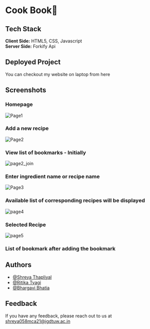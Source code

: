# Cook Book🚀


## Tech Stack

**Client Side:** HTML5, CSS, Javascript<br/>
**Server Side:** Forkify Api

## Deployed Project

You can checkout my website on laptop from here 
 
## Screenshots

### Homepage
![Page1](https://user-images.githubusercontent.com/68382993/152633886-26346d92-92f6-4f39-b697-d10a4e281f2f.PNG)
### Add a new recipe
![Page2](https://user-images.githubusercontent.com/68382993/152633889-1baf0fb2-eded-4ab9-b842-bdc0590f851c.PNG)
### View list of bookmarks - Initially
![page2_join](https://user-images.githubusercontent.com/68382993/152633892-d383ff76-5440-4de7-b086-09291fd4f9ff.PNG)
### Enter ingredient name or recipe name 
![Page3](https://user-images.githubusercontent.com/68382993/152633897-fd85f7a5-45ec-4983-9d1f-5f539f9767b6.PNG)
### Available list of corresponding recipes will be displayed
![page4](https://user-images.githubusercontent.com/68382993/152633900-343aa16e-219b-41b7-abc5-90fdcb65f3a7.PNG)
### Selected Recipe
![page5](https://user-images.githubusercontent.com/68382993/152633903-48ec4e3f-92c1-4a25-b0cc-3fad5aed8095.PNG)
### List of bookmark after adding the bookmark


## Authors

- [@Shreya Thapliyal](https://www.github.com/ShreyaThapliyal)
- [@Ritika Tyagi](https://www.github.com/Ritikatyagi18)
- [@Bhargavi Bhatia](https://www.github.com/Bhargavibhatia215)


## Feedback

If you have any feedback, please reach out to us at shreya058mca21@igdtuw.ac.in
